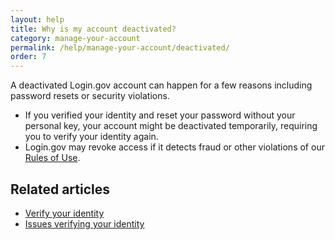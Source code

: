 ```yaml
---
layout: help
title: Why is my account deactivated?
category: manage-your-account
permalink: /help/manage-your-account/deactivated/
order: 7
---
```


A deactivated Login.gov account can happen for a few reasons including password resets or security violations.

* If you verified your identity and reset your password without your personal key, your account might be deactivated temporarily, requiring you to verify your identity again.
* Login.gov may revoke access if it detects fraud or other violations of our [Rules of Use](/policy/rules-of-use/).


## Related articles

* [Verify your identity](/help/verify-your-identity/overview/)
* [Issues verifying your identity](/help/verify-your-identity/issues-verifying-my-personal-information/)
